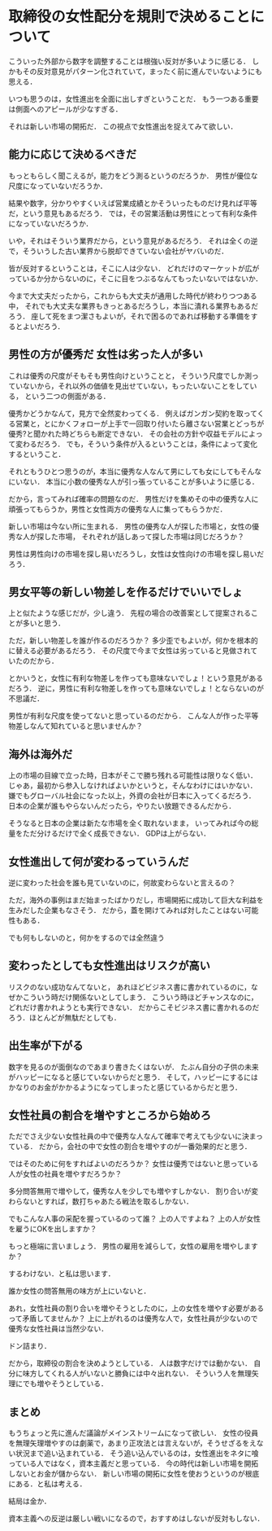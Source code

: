 取締役の女性配分を規則で決めることについて
========================

こういった外部から数字を調整することは根強い反対が多いように感じる．
しかもその反対意見がパターン化されていて，まったく前に進んでいないようにも思える．

いつも思うのは，女性進出を全面に出しすぎということだ．
もう一つある重要は側面へのアピールが少なすぎる．

それは新しい市場の開拓だ．
この視点で女性進出を捉えてみて欲しい．

能力に応じて決めるべきだ
--------------

もっともらしく聞こえるが，能力をどう測るというのだろうか．
男性が優位な尺度になっていないだろうか．

結果や数字，分かりやすくいえば営業成績とかそういったものだけ見れば平等だ，という意見もあるだろう．
では，その営業活動は男性にとって有利な条件になっていないだろうか．

いや，それはそういう業界だから，という意見があるだろう．
それは全くの逆で，そういうした古い業界から脱却できていない会社がヤバいのだ．

皆が反対するということは，そこに人は少ない．
どれだけのマーケットが広がっているか分からないのに，そこに目をつぶるなんてもったいないではないか．

今まで大丈夫だったから，これからも大丈夫が通用した時代が終わりつつある中，
それでも大丈夫な業界もきっとあるだろうし，本当に潰れる業界もあるだろう．
座して死をまつ潔さもよいが，それで困るのであれば移動する準備をするとよいだろう．


男性の方が優秀だ 女性は劣った人が多い
-------------

これは優秀の尺度がそもそも男性向けということと，
そういう尺度でしか測っていないから，それ以外の価値を見出せていない，もったいないことをしている，
という二つの側面がある．

優秀かどうかなんて，見方で全然変わってくる．
例えばガンガン契約を取ってくる営業と，とにかくフォローが上手で一回取り付いたら離さない営業とどっちが優秀?と聞かれた時どちらも断定できない．
その会社の方針や収益モデルによって変わるだろう．
でも，そういう条件が入るということは，条件によって変化するということ．

それともうひとつ思うのが，本当に優秀な人なんて男にしても女にしてもそんなにいない．
本当に小数の優秀な人が引っ張っていることが多いように感じる．

だから，言ってみれば確率の問題なのだ．
男性だけを集めその中の優秀な人に頑張ってもらうか，男性と女性両方の優秀な人に集ってもらうかだ．

新しい市場は今ない所に生まれる．
男性の優秀な人が探した市場と，女性の優秀な人が探した市場，
それぞれが話しあって探した市場は同じだろうか？

男性は男性向けの市場を探し易いだろうし，女性は女性向けの市場を探し易いだろう．


男女平等の新しい物差しを作るだけでいいでしょ
----------

上と似たような感じだが，少し違う．
先程の場合の改善案として提案されることが多いと思う．


ただ，新しい物差しを誰が作るのだろうか？
多少歪でもよいが，何かを根本的に替える必要があるだろう．
その尺度で今まで女性は劣っていると見做されていたのだから．

とかいうと，女性に有利な物差しを作っても意味ないでしょ！という意見があるだろう．
逆に，男性に有利な物差しを作っても意味ないでしょ！とならないのが不思議だ．

男性が有利な尺度を使ってないと思っているのだから．
こんな人が作った平等物差しなんて知れていると思いませんか？


海外は海外だ
---------

上の市場の目線で立った時，日本がそこで勝ち残れる可能性は限りなく低い．
じゃあ，最初から参入しなければよいかというと，そんなわけにはいかない．
嫌でもグローバル社会になった以上，外資の会社が日本に入ってくるだろう．
日本の企業が誰もやらないんだったら，やりたい放題できるんだから．

そうなると日本の企業は新たな市場を全く取れないまま，
いってみれば今の総量をただ分けるだけで全く成長できない．
GDPは上がらない．


女性進出して何が変わるっていうんだ
--------------------

逆に変わった社会を誰も見ていないのに，何故変わらないと言えるの？

ただ，海外の事例はまだ始まったばかりだし，市場開拓に成功して巨大な利益を生みだした企業もなさそう．
だから，蓋を開けてみれば対したことはない可能性もある．

でも何もしないのと，何かをするのでは全然違う

変わったとしても女性進出はリスクが高い
---------

リスクのない成功なんてないと，
あれほどビジネス書に書かれているのに，なぜかこういう時だけ関係ないとしてしまう．
こういう時ほどチャンスなのに，どれだけ書かれようとも実行できない．
だからこそビジネス書に書かれるのだろう．ほとんどが無駄だとしても．

出生率が下がる
--------------

数字を見るのが面倒なのであまり書きたくはないが．
たぶん自分の子供の未来がハッピーになると感じていないからだと思う．
そして，ハッピーにするにはかなりのお金がかかるようになってしまったと感じているからだと思う．




女性社員の割合を増やすところから始めろ
---------------


ただでさえ少ない女性社員の中で優秀な人なんて確率で考えても少ないに決まっている．
だから，会社の中で女性の割合を増やすのが一番効果的だと思う．

ではそのために何をすればよいのだろうか？
女性は優秀ではないと思っている人が女性の社員を増やすだろうか？

多分問答無用で増やして，優秀な人を少しでも増やすしかない．
割り合いが変わらないとすれば，数打ちゃあたる戦法を取るしかない．

でもこんな人事の采配を握っているのって誰？
上の人ですよね？
上の人が女性を雇うにOKを出しますか？

もっと極端に言いましょう．
男性の雇用を減らして，女性の雇用を増やしますか？

するわけない．と私は思います．

誰か女性の問答無用の味方が上にいないと．

あれ，女性社員の割り合いを増やそうとしたのに，上の女性を増やす必要があるって矛盾してませんか？
上に上がれるのは優秀な人で，女性社員が少ないので優秀な女性社員は当然少ない．

ドン詰まり．

だから，取締役の割合を決めようとしている．
人は数字だけでは動かない．
自分に味方してくれる人がいないと勝負には中々出れない．
そういう人を無理矢理にでも増やそうとしている．


まとめ
------------------

もうちょっと先に進んだ議論がメインストリームになって欲しい．
女性の役員を無理矢理増やすのは劇薬で，あまり正攻法とは言えないが，そうせざるをえない状況まで追い込まれている．
そう追い込んでいるのは，女性進出をネタに喰っている人ではなく，資本主義だと思っている．
今の時代は新しい市場を開拓しないとお金が儲からない．
新しい市場の開拓に女性を使おうというのが根底にある．と私は考える．

結局は金か．

資本主義への反逆は厳しい戦いになるので，おすすめはしないが反対もしない．


